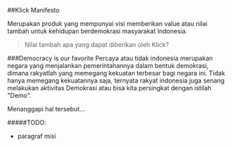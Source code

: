 ##Klick Manifesto

Merupakan produk yang mempunyai visi memberikan value atau nilai tambah untuk kehidupan berdemokrasi masyarakat Indonesia.


> Nilai tambah apa yang dapat diberikan oleh Klick?


###Democracy is our favorite
Percaya atau tidak indonesia merupakan negara yang menjalankan pemerintahannya dalam bentuk demokrasi, dimana rakyatlah yang memegang kekuatan terbesar bagi negara ini. Tidak hanya memegang kekuatannya saja, ternyata rakyat indonesia juga senang melakukan aktivitas Demokrasi atau bisa kita persingkat dengan istilah "Demo".

Menanggapi hal tersebut…




#####TODO:
- paragraf misi




